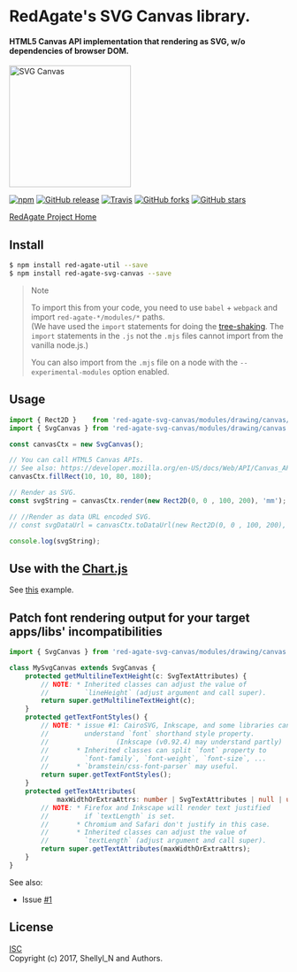 # RedAgate's SVG Canvas library.
#### HTML5 Canvas API implementation that rendering as SVG, w/o dependencies of browser DOM.

<img src="https://shellyln.github.io/assets/image/svg-canvas-logo.svg" alt="SVG Canvas" style="width: 220px;">

[![npm](https://img.shields.io/npm/v/red-agate-svg-canvas.svg)](https://www.npmjs.com/package/red-agate-svg-canvas)
[![GitHub release](https://img.shields.io/github/release/shellyln/red-agate.svg)](https://github.com/shellyln/red-agate/releases)
[![Travis](https://img.shields.io/travis/shellyln/red-agate/master.svg)](https://travis-ci.org/shellyln/red-agate)
[![GitHub forks](https://img.shields.io/github/forks/shellyln/red-agate.svg?style=social&label=Fork)](https://github.com/shellyln/red-agate/fork)
[![GitHub stars](https://img.shields.io/github/stars/shellyln/red-agate.svg?style=social&label=Star)](https://github.com/shellyln/red-agate)


[RedAgate Project Home](https://github.com/shellyln/red-agate)


## Install

```bash
$ npm install red-agate-util --save
$ npm install red-agate-svg-canvas --save
```


> Note
>
> To import this from your code, you need to use `babel` + `webpack` and import `red-agate-*/modules/*` paths.  
> (We have used the `import` statements for doing the [tree-shaking](https://webpack.js.org/guides/tree-shaking/).
> The `import` statements in the `.js` not the `.mjs` files cannot import from the vanilla node.js.)
>
> You can also import from the `.mjs` file on a node with the `--experimental-modules` option enabled.


## Usage

```typescript
import { Rect2D }    from 'red-agate-svg-canvas/modules/drawing/canvas/TransferMatrix2D';
import { SvgCanvas } from 'red-agate-svg-canvas/modules/drawing/canvas';

const canvasCtx = new SvgCanvas();

// You can call HTML5 Canvas APIs.
// See also: https://developer.mozilla.org/en-US/docs/Web/API/Canvas_API
canvasCtx.fillRect(10, 10, 80, 180);

// Render as SVG.
const svgString = canvasCtx.render(new Rect2D(0, 0 , 100, 200), 'mm');

// //Render as data URL encoded SVG.
// const svgDataUrl = canvasCtx.toDataUrl(new Rect2D(0, 0 , 100, 200), 'mm');

console.log(svgString);
```


## Use with the [Chart.js](https://www.chartjs.org/)

See [this](https://github.com/shellyln/chart.js-node-ssr-example) example.



## Patch font rendering output for your target apps/libs' incompatibilities

```typescript
import { SvgCanvas } from 'red-agate-svg-canvas/modules/drawing/canvas';

class MySvgCanvas extends SvgCanvas {
    protected getMultilineTextHeight(c: SvgTextAttributes) {
        // NOTE: * Inherited classes can adjust the value of
        //         `lineHeight` (adjust argument and call super).
        return super.getMultilineTextHeight(c);
    }
    protected getTextFontStyles() {
        // NOTE: * issue #1: CairoSVG, Inkscape, and some libraries can't
        //         understand `font` shorthand style property.
        //                 (Inkscape (v0.92.4) may understand partly)
        //       * Inherited classes can split `font` property to
        //         `font-family`, `font-weight`, `font-size`, ...
        //       * `bramstein/css-font-parser` may useful.
        return super.getTextFontStyles();
    }
    protected getTextAttributes(
            maxWidthOrExtraAttrs: number | SvgTextAttributes | null | undefined): string {
        // NOTE: * Firefox and Inkscape will render text justified
        //         if `textLength` is set.
        //       * Chromium and Safari don't justify in this case.
        //       * Inherited classes can adjust the value of
        //         `textLength` (adjust argument and call super).
        return super.getTextAttributes(maxWidthOrExtraAttrs);
    }
}
```


See also:
* Issue [#1](https://github.com/shellyln/red-agate/issues/1)

## License
[ISC](https://github.com/shellyln/red-agate-util/blob/master/LICENSE.md)  
Copyright (c) 2017, Shellyl_N and Authors.

